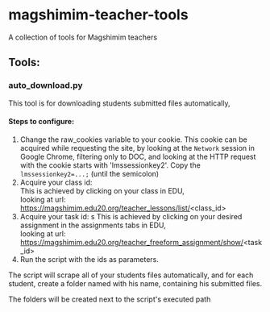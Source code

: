 # magshimim-teacher-tools
A collection of tools for Magshimim teachers

## Tools:
### auto_download.py
This tool is for downloading students submitted files automatically,  

#### Steps to configure:
1. Change the raw_cookies variable to your cookie.
    This cookie can be acquired while requesting the site, by looking at the `Network` session in Google Chrome, filtering only to  DOC, and looking at the HTTP request with the cookie starts with 'lmssessionkey2'. Copy the `lmssessionkey2=...;` (until the semicolon)
2. Acquire your class id:  
    This is achieved by clicking on your class in EDU,  
    looking at url:
    https://magshimim.edu20.org/teacher_lessons/list/<class_id>
3. Acquire your task id:  s
    This is achieved by clicking on your desired assignment in the assignments tabs in EDU,  
    looking at url:
    https://magshimim.edu20.org/teacher_freeform_assignment/show/<task_id>
4. Run the script with the ids as parameters.

The script will scrape all of your students files automatically, and for each student, create a folder named with his name, containing his submitted files.

The folders will be created next to the script's executed path